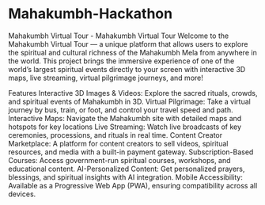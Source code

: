 # Mahakumbh-Hackathon
 Mahakumbh Virtual Tour -
Mahakumbh Virtual Tour
Welcome to the Mahakumbh Virtual Tour — a unique platform that allows users to explore the spiritual and cultural richness of the Mahakumbh Mela from anywhere in the world. This project brings the immersive experience of one of the world’s largest spiritual events directly to your screen with interactive 3D maps, live streaming, virtual pilgrimage journeys, and more!

Features
Interactive 3D Images & Videos: Explore the sacred rituals, crowds, and spiritual events of Mahakumbh in 3D.
Virtual Pilgrimage: Take a virtual journey by bus, train, or foot, and control your travel speed and path.
Interactive Maps: Navigate the Mahakumbh site with detailed maps and hotspots for key locations
Live Streaming: Watch live broadcasts of key ceremonies, processions, and rituals in real time.
Content Creator Marketplace: A platform for content creators to sell videos, spiritual resources, and media with a built-in payment gateway.
Subscription-Based Courses: Access government-run spiritual courses, workshops, and educational content.
AI-Personalized Content: Get personalized prayers, blessings, and spiritual insights with AI integration.
Mobile Accessibility: Available as a Progressive Web App (PWA), ensuring compatibility across all devices.
